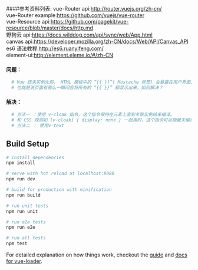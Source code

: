 ####参考资料列表:
vue-Router api:http://router.vuejs.org/zh-cn/  
vue-Router example:https://github.com/vuejs/vue-router  
vue-Resource api:https://github.com/pagekit/vue-resource/blob/master/docs/http.md  
野狗云 api:https://docs.wilddog.com/api/sync/web/App.html  
canvas api:https://developer.mozilla.org/zh-CN/docs/Web/API/Canvas_API    
es6 语法教程:http://es6.ruanyifeng.com/  
element-ui:http://element.eleme.io/#/zh-CN  
#### 问题：
``` bash
  # Vue 还未实例化前， HTML 模板中的 “{{ }}”( Mustache 标签) 会暴露在用户界面上，
  # 也就是说页面有那么一瞬间会将所有的 “{{ }}” 都显示出来，如何解决？
```

#### 解决：
``` bash
  # 方法一 ：使用 v-cloak 指令，这个指令保持在元素上直到关联实例结束编译。
  # 和 CSS 规则如 [v-cloak] { display: none } 一起用时，这个指令可以隐藏未编译的 Mustache 标签直到实例准备完毕。
  # 方法二 ： 使用v-text
```

## Build Setup

``` bash
# install dependencies
npm install

# serve with hot reload at localhost:8080
npm run dev

# build for production with minification
npm run build

# run unit tests
npm run unit

# run e2e tests
npm run e2e

# run all tests
npm test
```

For detailed explanation on how things work, checkout the [guide](http://vuejs-templates.github.io/webpack/) and [docs for vue-loader](http://vuejs.github.io/vue-loader).
